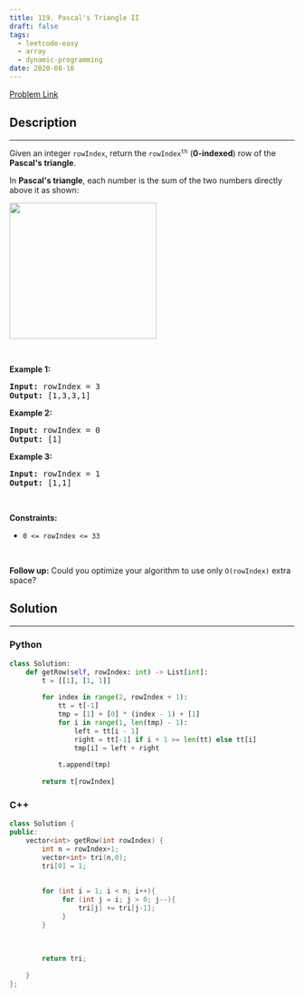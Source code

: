 ```yaml
---
title: 119. Pascal's Triangle II
draft: false
tags: 
  - leetcode-easy
  - array
  - dynamic-programming
date: 2020-08-16
---
```


[Problem Link](https://leetcode.com/problems/pascals-triangle-ii/)

## Description

---
<p>Given an integer <code>rowIndex</code>, return the <code>rowIndex<sup>th</sup></code> (<strong>0-indexed</strong>) row of the <strong>Pascal&#39;s triangle</strong>.</p>

<p>In <strong>Pascal&#39;s triangle</strong>, each number is the sum of the two numbers directly above it as shown:</p>
<img alt="" src="https://upload.wikimedia.org/wikipedia/commons/0/0d/PascalTriangleAnimated2.gif" style="height:240px; width:260px" />
<p>&nbsp;</p>
<p><strong class="example">Example 1:</strong></p>
<pre><strong>Input:</strong> rowIndex = 3
<strong>Output:</strong> [1,3,3,1]
</pre><p><strong class="example">Example 2:</strong></p>
<pre><strong>Input:</strong> rowIndex = 0
<strong>Output:</strong> [1]
</pre><p><strong class="example">Example 3:</strong></p>
<pre><strong>Input:</strong> rowIndex = 1
<strong>Output:</strong> [1,1]
</pre>
<p>&nbsp;</p>
<p><strong>Constraints:</strong></p>

<ul>
	<li><code>0 &lt;= rowIndex &lt;= 33</code></li>
</ul>

<p>&nbsp;</p>
<p><strong>Follow up:</strong> Could you optimize your algorithm to use only <code>O(rowIndex)</code> extra space?</p>


## Solution

---
### Python
``` py title='pascals-triangle-ii'
class Solution:
    def getRow(self, rowIndex: int) -> List[int]:
        t = [[1], [1, 1]]
        
        for index in range(2, rowIndex + 1):
            tt = t[-1]
            tmp = [1] + [0] * (index - 1) + [1]
            for i in range(1, len(tmp) - 1):
                left = tt[i - 1]
                right = tt[-1] if i + 1 >= len(tt) else tt[i]
                tmp[i] = left + right
            
            t.append(tmp)
        
        return t[rowIndex]
```
### C++
``` cpp title='pascals-triangle-ii'
class Solution {
public:
    vector<int> getRow(int rowIndex) {
        int n = rowIndex+1;
        vector<int> tri(n,0);
        tri[0] = 1;
        
        
        for (int i = 1; i < n; i++){
             for (int j = i; j > 0; j--){
                 tri[j] += tri[j-1];
             }
        }
           
                
        
        return tri;
        
    }
};
```

